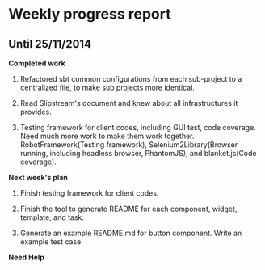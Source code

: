 Weekly progress report
======================

 Until 25/11/2014
-----------------------

**Completed work**

1. Refactored sbt common configurations from each sub-project to a centralized file, to make sub projects more identical.

2. Read Slipstream's document and knew about all infrastructures it provides.

3. Testing framework for client codes, including GUI test, code coverage. Need much more work to make them work together.
   RobotFramework(Testing framework), Selenium2Library(Browser running, including headless browser, PhantomJS), and blanket.js(Code coverage).


**Next week's plan**

1. Finish testing framework for client codes.

2. Finish the tool to generate README for each component, widget, template, and task. 

3. Generate an example README.md for button component. Write an example test case.


**Need Help**

